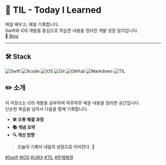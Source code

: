 # 📘 TIL - Today I Learned

매일 배우고, 매일 기록합니다.  
Swift와 iOS 개발을 중심으로 학습한 내용을 정리한 개발 성장 일지입니다.
<br>
📝 [Blog](https://Lee-Tae-Yun.github.io)


---

## 🛠️ Stack
![Swift](https://img.shields.io/badge/Swift-FA7343?style=flat&logo=swift&logoColor=white)
![Xcode](https://img.shields.io/badge/Xcode-1575F9?style=flat&logo=xcode&logoColor=white)
![iOS](https://img.shields.io/badge/iOS-000000?style=flat&logo=apple&logoColor=white)
![Git](https://img.shields.io/badge/Git-F05032?style=flat&logo=git&logoColor=white)
![GitHub](https://img.shields.io/badge/GitHub-181717?style=flat&logo=github&logoColor=white)
![Markdown](https://img.shields.io/badge/Markdown-000000?style=flat&logo=markdown&logoColor=white)
![TIL](https://img.shields.io/badge/TIL-%F0%9F%93%9D-blue?style=flat)

## ✏️ 소개

이 저장소는 iOS 개발을 공부하며 하루하루 배운 내용을 정리한 공간입니다.  
단순한 복습을 넘어서 다음을 함께 기록합니다.  
- **🛠️ 오류 해결 과정**  
- **📚 개념 요약**  
- **🔍 개선 방향**
> **오늘의 기록이 내일의 성장으로 이어진다.** 🌱  

[#Swift](https://github.com/search?q=swift) 
[#iOS](https://github.com/search?q=iOS)
[#UIKit](https://github.com/search?q=UIKit)
[#TIL](https://github.com/search?q=TIL)
[#문제해결](https://github.com/search?q=문제해결)

